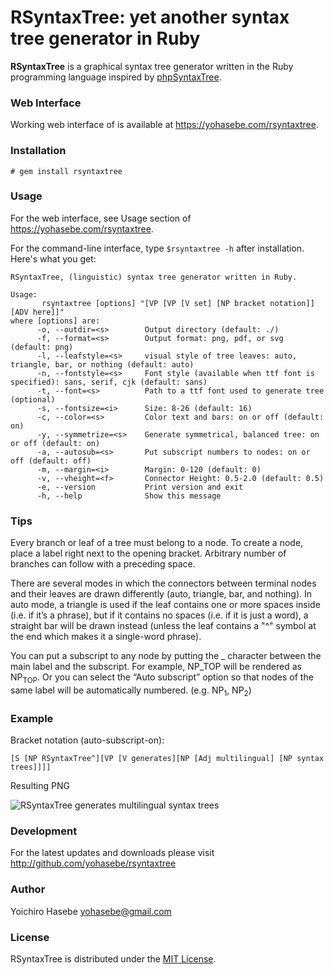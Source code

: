 # RSyntaxTree: yet another syntax tree generator in Ruby

**RSyntaxTree** is a graphical syntax tree generator written in the Ruby programming language inspired by [phpSyntaxTree](http://ironcreek.net/phpsyntaxtree/). 

### Web Interface

Working web interface of is available at <https://yohasebe.com/rsyntaxtree>.

### Installation

`# gem install rsyntaxtree`

### Usage

For the web interface, see Usage section of <https://yohasebe.com/rsyntaxtree>.

For the command-line interface, type `$rsyntaxtree -h` after installation. Here's what you get:
    
```text
RSyntaxTree, (linguistic) syntax tree generator written in Ruby.

Usage:
       rsyntaxtree [options] "[VP [VP [V set] [NP bracket notation]] [ADV here]]"
where [options] are:
      -o, --outdir=<s>        Output directory (default: ./)
      -f, --format=<s>        Output format: png, pdf, or svg (default: png)
      -l, --leafstyle=<s>     visual style of tree leaves: auto, triangle, bar, or nothing (default: auto)
      -n, --fontstyle=<s>     Font style (available when ttf font is specified): sans, serif, cjk (default: sans)
      -t, --font=<s>          Path to a ttf font used to generate tree (optional)
      -s, --fontsize=<i>      Size: 8-26 (default: 16)
      -c, --color=<s>         Color text and bars: on or off (default: on)
      -y, --symmetrize=<s>    Generate symmetrical, balanced tree: on or off (default: on)
      -a, --autosub=<s>       Put subscript numbers to nodes: on or off (default: off)
      -m, --margin=<i>        Margin: 0-120 (default: 0)
      -v, --vheight=<f>       Connector Height: 0.5-2.0 (default: 0.5)
      -e, --version           Print version and exit
      -h, --help              Show this message
```

### Tips

Every branch or leaf of a tree must belong to a node. To create a node, place a label right next to the opening bracket. Arbitrary number of branches can follow with a preceding space.

There are several modes in which the connectors between terminal nodes and their leaves are drawn differently (auto, triangle, bar, and nothing). In auto mode, a triangle is used if the leaf contains one or more spaces inside (i.e. if it&#8217;s a phrase), but if it contains no spaces (i.e. if it is just a word), a straight bar will be drawn instead (unless the leaf contains a "^" symbol at the end which makes it a single-word phrase).

You can put a subscript to any node by putting the _ character between the main label and the subscript. For example, NP_TOP will be rendered as NP<sub>TOP</sub>. Or you can select the &#8220;Auto subscript&#8221; option so that nodes of the same label will be automatically numbered. (e.g. NP<sub>1</sub>, NP<sub>2</sub>)</p>

### Example

Bracket notation (auto-subscript-on):

```text
[S [NP RSyntaxTree^][VP [V generates][NP [Adj multilingual] [NP syntax trees]]]]
```

Resulting PNG

![RSyntaxTree generates multilingual syntax trees](https://i.gyazo.com/6bb68b0bdb35d7a10c4a11d5788d484f.png)

### Development

For the latest updates and downloads please visit http://github.com/yohasebe/rsyntaxtree

### Author

Yoichiro Hasebe <yohasebe@gmail.com>

### License

RSyntaxTree is distributed under the [MIT License](http://www.opensource.org/licenses/mit-license.php).

